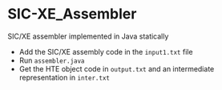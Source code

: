 # SIC-XE_Assembler
SIC/XE assembler implemented in Java statically 

- Add the SIC/XE assembly code in the `input1.txt` file
- Run `assembler.java` 
- Get the HTE object code in `output.txt` and an intermediate representation in `inter.txt`
